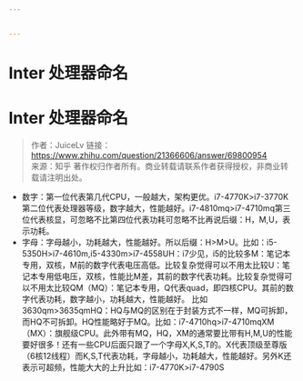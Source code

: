 ```yaml
---


---
```


<h1 id="inter-处理器命名">Inter 处理器命名</h1>
<h1 id="inter-处理器命名-1">Inter 处理器命名</h1>
<blockquote>
<p>作者：JuiceLv 链接：<a href="https://www.zhihu.com/question/21366606/answer/69800954">https://www.zhihu.com/question/21366606/answer/69800954</a><br>
来源：知乎 著作权归作者所有。商业转载请联系作者获得授权，非商业转载请注明出处。</p>
</blockquote>
<ul>
<li>数字：第一位代表第几代CPU，一般越大，架构更优。i7-4770K&gt;i7-3770K第二位代表处理器等级，数字越大，性能越好。i7-4810mq&gt;i7-4710mq第三位代表核显，可忽略不比第四位代表功耗可忽略不比再说后缀：H，M,U，表示功耗。</li>
<li>字母：字母越小，功耗越大，性能越好。所以后缀：H&gt;M&gt;U。比如：i5-5350H&gt;i7-4610m,i5-4330m&gt;i7-4558UH：i7少见，i5的比较多M：笔记本专用，双核，M前的数字代表电压高低。比较复杂觉得可以不用太比较U：笔记本专用低电压，双核，性能比M差，其前的数字代表功耗。比较复杂觉得可以不用太比较QM（MQ）：笔记本专用，Q代表quad，即四核CPU。其前的数字代表功耗，数字越小，功耗越大，性能越好。 比如3630qm&gt;3635qmHQ：HQ与MQ的区别在于封装方式不一样，MQ可拆卸，而HQ不可拆卸。HQ性能略好于MQ。比如：i7-4710hq&gt;i7-4710mqXM（MX）：旗舰级CPU。此外带有MQ，HQ，XM的通常要比带有H,M,U的性能要好很多！还有一些CPU后面只跟了一个字母X,K,S,T的。X代表顶级至尊版（6核12线程）而K,S,T代表功耗，字母越小，功耗越大，性能越好。另外K还表示可超频，性能大大的上升比如：i7-4770K&gt;i7-4790S</li>
</ul>

